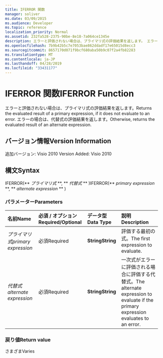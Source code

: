 ```yaml
---
title: IFERROR 関数
manager: soliver
ms.date: 03/09/2015
ms.audience: Developer
ms.topic: reference
localization_priority: Normal
ms.assetid: 232fa528-2375-90be-8e18-7a064ce1345e
description: エラーと評価されない場合は、プライマリ式の評価結果を返します。 エラーの場合は、代替式の評価結果を返します。
ms.openlocfilehash: 7b9b42b5c7e7053bae862ddadf17e65015d8ecc3
ms.sourcegitcommit: 8657170d071f9bcf680aba50b9c07f2a4fb82283
ms.translationtype: MT
ms.contentlocale: ja-JP
ms.lasthandoff: 04/28/2019
ms.locfileid: "33431177"
---
```

# <a name="iferror-function"></a><span data-ttu-id="21786-104">IFERROR 関数</span><span class="sxs-lookup"><span data-stu-id="21786-104">IFERROR Function</span></span>

<span data-ttu-id="21786-105">エラーと評価されない場合は、プライマリ式の評価結果を返します。</span><span class="sxs-lookup"><span data-stu-id="21786-105">Returns the evaluated result of a primary expression, if it does not evaluate to an error.</span></span> <span data-ttu-id="21786-106">エラーの場合は、代替式の評価結果を返します。</span><span class="sxs-lookup"><span data-stu-id="21786-106">Otherwise, returns the evaluated result of an alternate expression.</span></span>
  
## <a name="version-information"></a><span data-ttu-id="21786-107">バージョン情報</span><span class="sxs-lookup"><span data-stu-id="21786-107">Version Information</span></span>

<span data-ttu-id="21786-108">追加バージョン: Visio 2010
</span><span class="sxs-lookup"><span data-stu-id="21786-108">Version Added: Visio 2010</span></span> 
  
## <a name="syntax"></a><span data-ttu-id="21786-109">構文</span><span class="sxs-lookup"><span data-stu-id="21786-109">Syntax</span></span>

<span data-ttu-id="21786-110">IFERROR(\*\* *プライマリ式* \*\*, \*\* *代替式* \*\* )</span><span class="sxs-lookup"><span data-stu-id="21786-110">IFERROR(\*\* *primary expression* \*\*, \*\* *alternate expression* \*\* )</span></span> 
  
### <a name="parameters"></a><span data-ttu-id="21786-111">パラメーター</span><span class="sxs-lookup"><span data-stu-id="21786-111">Parameters</span></span>

|<span data-ttu-id="21786-112">**名前**</span><span class="sxs-lookup"><span data-stu-id="21786-112">**Name**</span></span>|<span data-ttu-id="21786-113">**必須 / オプション**</span><span class="sxs-lookup"><span data-stu-id="21786-113">**Required/Optional**</span></span>|<span data-ttu-id="21786-114">**データ型**</span><span class="sxs-lookup"><span data-stu-id="21786-114">**Data Type**</span></span>|<span data-ttu-id="21786-115">**説明**</span><span class="sxs-lookup"><span data-stu-id="21786-115">**Description**</span></span>|
|:-----|:-----|:-----|:-----|
| <span data-ttu-id="21786-116">_プライマリ式_</span><span class="sxs-lookup"><span data-stu-id="21786-116">_primary expression_</span></span> <br/> |<span data-ttu-id="21786-117">必須</span><span class="sxs-lookup"><span data-stu-id="21786-117">Required</span></span>  <br/> |<span data-ttu-id="21786-118">**String**</span><span class="sxs-lookup"><span data-stu-id="21786-118">**String**</span></span> <br/> |<span data-ttu-id="21786-119">評価する最初の式。</span><span class="sxs-lookup"><span data-stu-id="21786-119">The first expression to evaluate.</span></span>  <br/> |
| <span data-ttu-id="21786-120">_代替式_</span><span class="sxs-lookup"><span data-stu-id="21786-120">_alternate expression_</span></span> <br/> |<span data-ttu-id="21786-121">必須</span><span class="sxs-lookup"><span data-stu-id="21786-121">Required</span></span>  <br/> |<span data-ttu-id="21786-122">**String**</span><span class="sxs-lookup"><span data-stu-id="21786-122">**String**</span></span> <br/> |<span data-ttu-id="21786-123">一次式がエラーに評価される場合に評価する代替式。</span><span class="sxs-lookup"><span data-stu-id="21786-123">The alternate expression to evaluate if the primary expression evaluates to an error.</span></span>  <br/> |
   
### <a name="return-value"></a><span data-ttu-id="21786-124">戻り値</span><span class="sxs-lookup"><span data-stu-id="21786-124">Return value</span></span>

<span data-ttu-id="21786-125">さまざま</span><span class="sxs-lookup"><span data-stu-id="21786-125">Varies</span></span>
  

